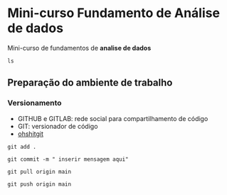 # Mini-curso Fundamento de Análise de dados

Mini-curso de fundamentos de **analise de dados**

`ls`

## Preparação do ambiente de trabalho

### Versionamento

- GITHUB e GITLAB: rede social para compartilhamento de código
- GIT: versionador de código
- [ohshitgit](https://ohshitgit.com/)

```
git add .
```


```
git commit -m " inserir mensagem aqui"
```


```
git pull origin main
```


```
git push origin main
```
